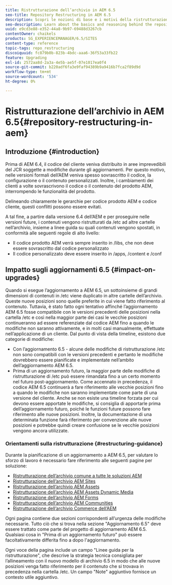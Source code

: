 ```yaml
---
title: Ristrutturazione dell’archivio in AEM 6.5
seo-title: Repository Restructuring in AEM 6.5
description: Scopri le nozioni di base e i motivi della ristrutturazione dell’archivio in AEM 6.5
seo-description: Learn about the basics and reasoning behind the repository restructuring in AEM 6.5
uuid: e9cd3e88-e352-44a8-9b97-69488d3267cb
contentOwner: chaikels
products: SG_EXPERIENCEMANAGER/6.5/SITES
content-type: reference
topic-tags: repo_restructuring
discoiquuid: fc879b0b-823b-4bdc-aaa6-36f53a33fb22
feature: Upgrading
exl-id: 2572aa8d-2a3a-4e5b-ae5f-07e1017ea0f4
source-git-commit: b220adf6fa3e9faf94389b9a9416b7fca2f89d9d
workflow-type: tm+mt
source-wordcount: '534'
ht-degree: 0%

---
```


# Ristrutturazione dell’archivio in AEM 6.5{#repository-restructuring-in-aem}

## Introduzione {#introduction}

Prima di AEM 6.4, il codice del cliente veniva distribuito in aree imprevedibili del JCR soggette a modifiche durante gli aggiornamenti. Per questo motivo, nelle versioni formali dell’AEM veniva spesso sovrascritto il codice, la configurazione o il contenuto personalizzati. Inoltre, i cambiamenti dei clienti a volte sovrascrivono il codice o il contenuto del prodotto AEM, interrompendo le funzionalità del prodotto.

Delineando chiaramente le gerarchie per codice prodotto AEM e codice cliente, questi conflitti possono essere evitati.

A tal fine, a partire dalla versione 6.4 dell’AEM e per proseguire nelle versioni future, i contenuti vengono ristrutturati da /etc ad altre cartelle nell’archivio, insieme a linee guida su quali contenuti vengono spostati, in conformità alle seguenti regole di alto livello:

* Il codice prodotto AEM verrà sempre inserito in /libs, che non deve essere sovrascritto dal codice personalizzato
* Il codice personalizzato deve essere inserito in /apps, /content e /conf

## Impatto sugli aggiornamenti 6.5 {#impact-on-upgrades}

Quando si esegue l’aggiornamento a AEM 6.5, un sottoinsieme di grandi dimensioni di contenuti in /etc viene duplicato in altre cartelle dell’archivio. Queste nuove posizioni sono quelle preferite in cui viene fatto riferimento al contenuto. Tuttavia, è stato fatto ogni tentativo affinché l’aggiornamento AEM 6.5 fosse compatibile con le versioni precedenti delle posizioni nella cartella /etc e così nella maggior parte dei casi le vecchie posizioni continueranno ad essere referenziate dal codice AEM fino a quando le modifiche non saranno attivamente, e in molti casi manualmente, effettuate nell’applicazione di un cliente. Dal punto di vista della timeline, esistono due categorie di modifiche:

* Con l’aggiornamento 6.5 - alcune delle modifiche di ristrutturazione /etc non sono compatibili con le versioni precedenti e pertanto le modifiche dovrebbero essere pianificate e implementate nell’ambito dell’aggiornamento AEM 6.5.
* Prima di un aggiornamento futuro, la maggior parte delle modifiche di ristrutturazione di /etc può essere rimandata fino a un certo momento nel futuro post-aggiornamento. Come accennato in precedenza, il codice AEM 6.5 continuerà a fare riferimento alle vecchie posizioni fino a quando le modifiche non saranno implementate come parte di una versione del cliente. Anche se non esiste una timeline forzata per cui devono essere apportate le modifiche, si consiglia di apportarle prima dell’aggiornamento futuro, poiché le funzioni future possono fare riferimento alle nuove posizioni. Inoltre, la documentazione di una determinata funzione farà riferimento per convenzione alle nuove posizioni e potrebbe quindi creare confusione se le vecchie posizioni vengono ancora utilizzate.

### Orientamenti sulla ristrutturazione {#restructuring-guidance}

Durante la pianificazione di un aggiornamento a AEM 6.5, per valutare lo sforzo di lavoro è necessario fare riferimento alle seguenti pagine per soluzione:

* [Ristrutturazione dell’archivio comune a tutte le soluzioni AEM](/help/sites-deploying/all-repository-restructuring-in-aem-6-5.md)
* [Ristrutturazione dell’archivio AEM Sites](/help/sites-deploying/sites-repository-restructuring-in-aem-6-5.md)
* [Ristrutturazione dell’archivio AEM Assets](/help/sites-deploying/assets-repository-restructuring-in-aem-6-5.md)
* [Ristrutturazione dell’archivio AEM Assets Dynamic Media](/help/sites-deploying/dynamicmedia-repository-restructuring-in-aem-6-5.md)
* [Ristrutturazione dell’archivio AEM Forms](/help/sites-deploying/forms-repository-restructuring-in-aem-6-5.md)
* [Ristrutturazione dell’archivio AEM Communities](/help/sites-deploying/communities-repository-restructuring-in-aem-6-5.md)
* [Ristrutturazione dell’archivio Commerce dell’AEM](/help/sites-deploying/ecommerce-repository-restructuring-in-aem-6-5.md)

Ogni pagina contiene due sezioni corrispondenti all’urgenza delle modifiche necessarie. Tutto ciò che si trova nella sezione &quot;Aggiornamento 6.5&quot; deve essere trattato come parte del progetto di aggiornamento AEM 6.5. Qualsiasi cosa in &quot;Prima di un aggiornamento futuro&quot; può essere facoltativamente differita fino a dopo l&#39;aggiornamento.

Ogni voce della pagina include un campo &quot;Linee guida per la ristrutturazione&quot;, che descrive la strategia tecnica consigliata per l’allineamento con il nuovo modello di archivio 6.5 in modo che alle nuove posizioni venga fatto riferimento per il contenuto che si trovava in precedenza nella cartella /etc. Un campo &quot;Note&quot; aggiuntivo fornisce un contesto utile aggiuntivo.
